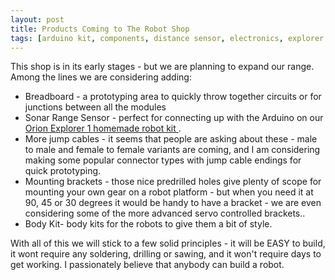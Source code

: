 ```yaml
---
layout: post
title: Products Coming to The Robot Shop
tags: [arduino kit, components, distance sensor, electronics, explorer 1, orion explorer 1, robot, robot building, robot kit, robots, solderless]
---
```

This shop is in its early stages - but we are planning to expand our range. Among the lines we are considering adding:

<ul>
<li>Breadboard - a prototyping area to quickly throw together circuits or for junctions between all the modules</li>
<li>Sonar Range Sensor - perfect for connecting up with the Arduino on our <a href="http://shop.orionrobots.co.uk/products/orion-explorer-1-robot-kit"> Orion Explorer 1 homemade robot kit </a> .</li>
<li>More jump cables - it seems that people are asking about these - male to male and female to female variants are coming, and I am considering making some popular connector types with jump cable endings for quick prototyping.</li>
<li>Mounting brackets - those nice predrilled holes give plenty of scope for mounting your own gear on a robot platform - but when you need it at 90, 45 or 30 degrees it would be handy to have a bracket - we are even considering some of the more advanced servo controlled brackets..</li>
<li>Body Kit- body kits for the robots to give them a bit of style.</li>
</ul>
<p>With all of this we will stick to a few solid principles - it will be EASY to build, it wont require any soldering, drilling or sawing, and it won't require days to get working. I passionately believe that anybody can build a robot.</p>
